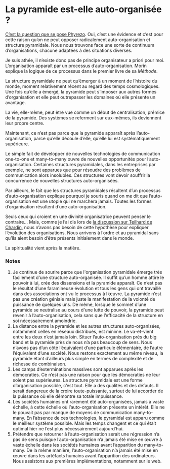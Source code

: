 # La pyramide est-elle auto-organisée ?

[C’est la question que se pose Phyrezo](http://blog.phyrezo.org/2008/09/la-pyramide-une-forme-dauto.html). Oui, c’est une évidence et c’est pour cette raison qu’on ne peut opposer radicalement auto-organisation et structure pyramidale. Nous nous trouvons face une sorte de continuum d’organisations, chacune adaptées à des situations diverses.

Je suis athée, il n’existe donc pas de principe organisateur a priori pour moi. L’organisation apparaît par un processus d’auto-organisation. Morin explique la logique de ce processus dans le premier livre de sa *Méthode*.

La structure pyramidale ne peut qu’émerger à un moment de l’histoire du monde, moment relativement récent au regard des temps cosmologiques. Une fois qu’elle a émergé, la pyramide peut s’imposer aux autres formes d’organisation et elle peut outrepasser les domaines où elle présente un avantage.

La vie, elle-même, peut être vue comme un début de centralisation, prémice de la pyramide. Des systèmes se referment sur eux-mêmes, ils deviennent leur propre centre.

Maintenant, ce n’est pas parce que la pyramide apparaît après l’auto-organisation, parce qu’elle découle d’elle, qu’elle lui est systématiquement supérieure.

Le simple fait de développer de nouvelles technologies de communication one-to-one et many-to-many ouvre de nouvelles opportunités pour l’auto-organisation. Certaines structures pyramidales, dans les entreprises par exemple, ne sont apparues que pour résoudre des problèmes de communication alors insolubles. Ces structures vont devoir souffrir la concurrence de nouvelles structures auto-organisées.

Par ailleurs, le fait que les structures pyramidales résultent d’un processus d’auto-organisation explique pourquoi je souris quand on me dit que l’auto-organisation est une utopie qui ne marchera jamais. Toutes les formes d’organisation résultent d’une auto-organisation.

Seuls ceux qui croient en une divinité organisatrice peuvent penser le contraire… Mais, comme je l’ai dis lors de [la discussion sur Teilhard de Chardin](http://blog.tcrouzet.com/2008/09/08/teilhard-de-chardin/), nous n’avons pas besoin de cette hypothèse pour expliquer l’évolution des organisations. Nous arrivons à l’ordre et au pyramidal sans qu’ils aient besoin d’être présents initialement dans le monde.

La spiritualité vient après la matière.

### Notes

1. Je continue de sourire parce que l'organisation pyramidale émerge très facilement d'une structure auto-organisée. Il suffit qu’un homme attire le pouvoir à lui, crée des dissensions et la pyramide apparaît. Ce n’est pas le résultat d’une faramineuse évolution et tous les gens qui ont travaillé dans des associations ont vu le processus à l’œuvre. La pyramide n’est pas une création géniale mais juste la manifestation de la volonté de puissance de quelques uns. De même, lorsque le sommet d’une pyramide se neutralise au cours d'une lutte de pouvoir, la pyramide peut revenir à l’auto-organisation, cela sans que l’efficacité de la structure en soi nécessairement amoindrie.
2. La distance entre la pyramide et les autres structures auto-organisées, notamment celles en réseaux distribués, est minime. Le va-et-vient entre les deux n’est jamais loin. Situer l’auto-organisation près du big band et la pyramide près de nous n’a pas beaucoup de sens. Nous n’avons pas d’un côté l’équivalent d’une particule élémentaire, de l’autre l’équivalent d’une société. Nous restons exactement au même niveau, la pyramide étant d’ailleurs plus simple en termes de complexité et de richesse de combinaison.
3. Les camps d’exterminations massives sont apparues après les démocraties. Ce n’est pas une raison pour que les démocraties ne leur soient pas supérieures. La structure pyramidale est une forme d’organisation possible, c’est tout. Elle a des qualités et des défauts. Il serait dangereux de la croire toute-puissante, surtout de lui accorder de la puissance où elle démontre sa totale impuissance.
4. Les sociétés humaines ont rarement été auto-organisées, jamais à vaste échelle, à cette échelle où l’auto-organisation présente un intérêt. Elle ne le pouvait pas par manque de moyens de communication many-to-many. En l’absence de ces technologies, le pyramidal est apparu comme le meilleur système possible. Mais les temps changent et ce qui était optimal hier ne l’est plus nécessairement aujourd’hui.
5. Prétendre que retourner à l’auto-organisation serait une régression n’a pas de sens puisque l’auto-organisation n’a jamais été mise en œuvre à vaste échelle dans les sociétés humaines avant l’apparition du many-to-many. De la même manière, l’auto-organisation n’a jamais été mise en œuvre dans les artéfacts humains avant l’apparition des ordinateurs. Nous assistons aux premières implémentations, notamment sur le web.